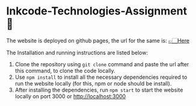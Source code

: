 # Inkcode-Technologies-Assignment 📝

The website is deployed on github pages, the url for the same is: [👉🏻Here](https://harshmalviya.github.io/catalogue-viewer/ "👉🏻Here")

The Installation and running instructions are listed below:
1. Clone the repository using `git clone` command and  paste the url after this command, to clone the code locally.
2.  Use `npm install` to install all the necessary dependencies required to run the website locally (for this, npm or node should be install).
3.  After installing the dependencies, run `npm start` to start the website locally on port 3000 or [http://localhost:3000](http://localhost:3000) 
